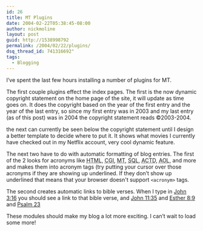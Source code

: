 ```yaml
---
id: 26
title: MT Plugins
date: 2004-02-22T05:38:45-08:00
author: nickmoline
layout: post
guid: http://1538998792
permalink: /2004/02/22/plugins/
dsq_thread_id: 741316692"
tags:
  - Blogging
---
```

I&#8217;ve spent the last few hours installing a number of plugins for MT.

<!--more-->

The first couple plugins effect the index pages. The first is the now dynamic copyright statement on the home page of the site, it will update as time goes on. It does the copyright based on the year of the first entry and the year of the last entry, so since my first entry was in 2003 and my last entry (as of this post) was in 2004 the copyright statement reads ©2003-2004.

the next can currently be seen below the copyright statement until I design a better template to decide where to put it. It shows what movies I currently have checked out in my Netflix account, very cool dynamic feature.

The next two have to do with automatic formatting of blog entries. The first of the 2 looks for acronyms like <abbr title="HyperText Markup Language">HTML</abbr>, <abbr title="Common Gateway Interface">CGI</abbr>, <abbr title="MovableType">MT</abbr>, <abbr title="Structured Query Language">SQL</abbr>, <abbr title="A Call To Duty">ACTD</abbr>, <abbr title="America Online">AOL</abbr>, and more and makes them into acronym tags (try putting your cursor over those acronyms if they are showing up underlined. If they don&#8217;t show up underlined that means that your browser doesn't support `<acronym>` tags.

The second creates automatic links to bible verses. When I type in [John 3:16](https://www.bible.com/bible/111/jhn.3.16) you should see a link to that bible verse, and [John 11:35](https://www.bible.com/bible/111/jhn.11.35) and [Esther 8:9](https://www.bible.com/bible/111/est.8.9) and [Psalm 23](https://www.bible.com/bible/111/psa.23)

These modules should make my blog a lot more exciting. I can&#8217;t wait to load some more!